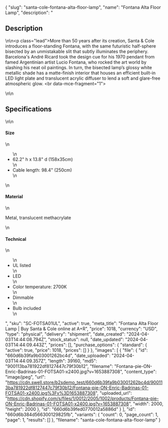 {
  "slug": "santa-cole-fontana-alta-floor-lamp",
  "name": "Fontana Alta Floor Lamp",
  "description": "<h2>Description</h2>\n<!-- split -->\n<p class=\"lead\">More than 50 years after its creation, Santa &amp; Cole introduces a floor-standing Fontana, with the same futuristic half-sphere bisected by an unmistakable slit that subtly illuminates the periphery. Barcelona's André Ricard took the design cue for his 1970 pendant from famed Argentinian artist Lucio Fontana, who rocked the art world by slashing his neat oil paintings. In turn, the bisected lamp’s glossy white metallic shade has a matte-finish interior that houses an efficient built-in LED light plate and translucent acrylic diffuser to lend a soft and glare-free atmospheric glow. <br data-mce-fragment=\"1\"> </p>\n<!-- split -->\n<h2>Specifications</h2>\n<!-- split -->\n<h4>Size</h4>\n<ul>\n<li>62.2\" h x 13.8\" d (158x35cm)</li>\n<li>Cable length: 98.4\" (250cm)</li>\n</ul>\n<h4>Material</h4>\n<p>Metal, translucent methacrylate</p>\n<h4>Technical</h4>\n<ul>\n<li>UL listed</li>\n<li>LED</li>\n<li>Color temperature: 2700K</li>\n<li>Dimmable</li>\n<li>Bulb included</li>\n</ul>",
  "sku": "SC-FOTSA01UL",
  "active": true,
  "meta_title": "Fontana Alta Floor Lamp | Buy Santa & Cole online at A+R",
  "price": 1018,
  "currency": "USD",
  "type": "physical",
  "delivery": "shipment",
  "date_created": "2024-04-03T14:44:08.794Z",
  "stock_status": null,
  "date_updated": "2024-04-03T14:44:09.443Z",
  "prices": [],
  "purchase_options": {
    "standard": {
      "active": true,
      "price": 1018,
      "prices": []
    }
  },
  "images": [
    {
      "file": {
        "id": "660d6b39fa9b03001262bc4d",
        "date_uploaded": "2024-04-03T14:44:09.357Z",
        "length": 39160,
        "md5": "900113ba781922df8127447c79f30b12",
        "filename": "Fontana-pie-ON-Enric-Badrinas-01-FOTSA01-x2400.jpg?v=1653887308",
        "content_type": "image/jpeg",
        "url": "https://cdn.swell.store/b2sdemo_test/660d6b39fa9b03001262bc4d/900113ba781922df8127447c79f30b12/Fontana-pie-ON-Enric-Badrinas-01-FOTSA01-x2400.jpg%3Fv%3D1653887308",
        "uploaded_url": "https://cdn.shopify.com/s/files/1/0012/2005/1002/products/Fontana-pie-ON-Enric-Badrinas-01-FOTSA01-x2400.jpg?v=1653887308",
        "width": 2000,
        "height": 2000
      },
      "id": "660d6b39fed0770012a5886d"
    }
  ],
  "id": "660d6b384d566300129825fb",
  "variants": {
    "count": 0,
    "page_count": 1,
    "page": 1,
    "results": []
  },
  "filename": "santa-cole-fontana-alta-floor-lamp"
}